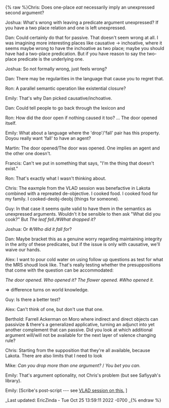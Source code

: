 {% raw %}Chris: Does one-place *eat* necessarily imply an unexpressed second
argument?

Joshua: What's wrong with leaving a predicate argument unexpressed? If
you have a two place relation and one is left unexpressed.

Dan: Could certainly do that for passive. That doesn't seem wrong at
all. I was imagining more interesting places like causative -&gt;
inchoative, where it seems maybe wrong to have the inchoative as two
place; maybe you should have had a two-place predication. But if you
have reason to say the two-place predicate is the underlying one.

Joshua: So not formally wrong, just feels wrong?

Dan: There may be regularities in the language that cause you to regret
that.

Ron: A parallel semantic operation like existential closure?

Emily: That's why Dan picked causative/inchoative.

Dan: Could tell people to go back through the lexicon and

Ron: How did the door open if nothing caused it too? ... The door opened
itself.

Emily: What about a language where the 'drop'/'fall' pair has this
property. Doyou really want 'fall' to have an agent?

Martin: The door opened/The door was opened. One implies an agent and
the other one doesn't.

Francis: Can't we put in something that says, "I'm the thing that
doesn't exist."

Ron: That's exactly what I wasn't thinking about.

Chris: The eaxmple from the VLAD session was benefactive in Lakota
combined with a repreated de-objective. I cooked food. I cooked food for
my family. I cooked-deobj-deobj (things for someone).

Guy: In that case it seems quite valid to have them in the semantics as
unexpressed arguments. Wouldn't it be sensible to then ask "What did you
cook?" But *The leaf fell./\#What dropped it?*

Joshua: Or *\#/Who did it fall for*?

Dan: Maybe bracket this as a genuine worry regarding maintaining
integrity in the arity of these predicates, but if the issue is only
with causative, we'll waive our hands.

Alex: I want to pour cold water on using follow up questions as test for
what the MRS shoudl look like. That's really testing whether the
presuppositions that come with the question can be accommodated:

*The door opened. Who opened it?* *The flower opened. \#Who opened it.*

=&gt; difference turns on world knowledge.

Guy: Is there a better test?

Alex: Can't think of one, but don't use that one.

Berthold: Farrell Ackerman on Moro where indirect and direct objects can
passivize & there's a generalized applicative, turning an adjunct into
yet another complement that can passive. Did you look at which
additional argument will/will not be available for the next layer of
valence changing rule?

Chris: Starting from the supposition that they're all available, because
Lakota. There are also limits that I need to look

Mike: *Can you drop more than one argument?* / *You bet you can.*

Emily: That's argument optionality, not Chris's problem (but see
Safiyyah's library).

Emily: \[Scribe's post-script --- see [VLAD session on
this.](LADValenceChange) \]

_Last updated: EricZinda - Tue Oct 25 13:59:11 2022 -0700
_{% endraw %}